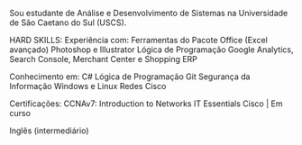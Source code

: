 Sou estudante de Análise e Desenvolvimento de Sistemas na Universidade de São Caetano do Sul (USCS).

HARD SKILLS:
Experiência com:
Ferramentas do Pacote Office (Excel avançado)
Photoshop e Illustrator
Lógica de Programação
Google Analytics, Search Console, Merchant Center e Shopping
ERP

Conhecimento em:
C#
Lógica de Programação
Git
Segurança da Informação
Windows e Linux
Redes
Cisco

Certificações:
CCNAv7: Introduction to Networks
IT Essentials Cisco | Em curso

Inglês (intermediário)
